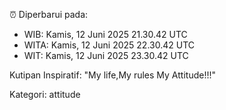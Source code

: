 ⏰ Diperbarui pada:
- WIB: Kamis, 12 Juni 2025 21.30.42 UTC
- WITA: Kamis, 12 Juni 2025 22.30.42 UTC
- WIT: Kamis, 12 Juni 2025 23.30.42 UTC

Kutipan Inspiratif:
"My life,My rules My Attitude!!!"


Kategori: attitude

